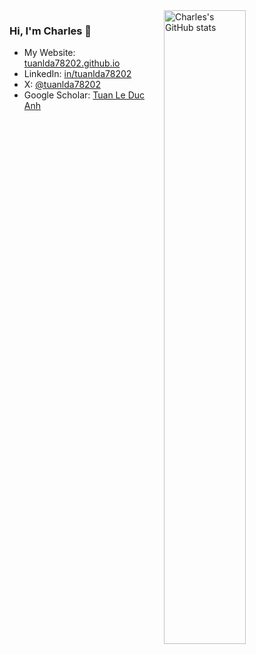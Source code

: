<a href="https://github.com/tuanlda78202?tab=repositories">
  <img
    src="https://github-readme-stats-one-bice.vercel.app/api?username=tuanlda78202&hide=contribs&theme=gotham&show_icons=true&count_private=true&hide_border=true&role=OWNER,ORGANIZATION_MEMBER,COLLABORATOR&custom_title=charles"
    align="right" width="51%" alt="Charles's GitHub stats"
  />
</a>

### Hi, I'm Charles 👋
- My Website: [tuanlda78202.github.io](https://tuanlda78202.github.io)
- LinkedIn: [in/tuanlda78202](https://www.linkedin.com/in/tuanlda78202)
- X: [@tuanlda78202](https://x.com/tuanlda78202)
- Google Scholar: [Tuan Le Duc Anh](https://scholar.google.com/citations?user=riDnZ68AAAAJ)

<br clear="both"/>
